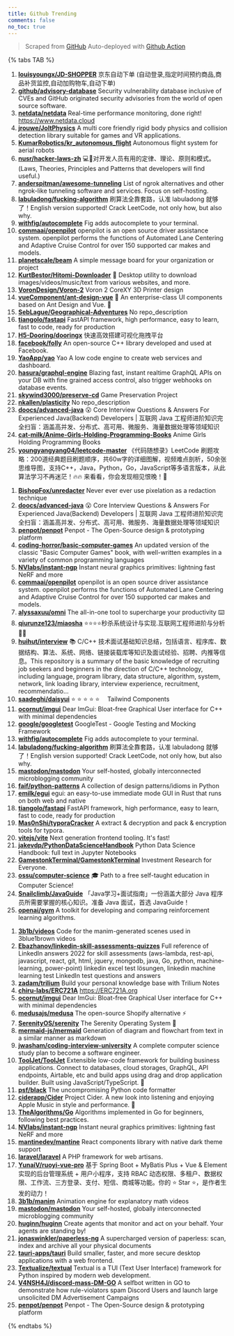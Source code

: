 ```yaml
---
title: Github Trending
comments: false
no_toc: true
---
```


> Scraped from [GitHub](https://github.com/trending)
Auto-deployed with [Github Action](https://docs.github.com/en/actions)

{% tabs TAB %}
<!-- tab Daily -->
1. [**louisyoungx/JD-SHOPPER**](https://github.com/louisyoungx/JD-SHOPPER)
京东自动下单 (自动登录,指定时间预约商品,商品补货监控,自动加购物车,自动下单)
2. [**github/advisory-database**](https://github.com/github/advisory-database)
Security vulnerability database inclusive of CVEs and GitHub originated security advisories from the world of open source software.
3. [**netdata/netdata**](https://github.com/netdata/netdata)
Real-time performance monitoring, done right! https://www.netdata.cloud
4. [**jrouwe/JoltPhysics**](https://github.com/jrouwe/JoltPhysics)
A multi core friendly rigid body physics and collision detection library suitable for games and VR applications.
5. [**KumarRobotics/kr_autonomous_flight**](https://github.com/KumarRobotics/kr_autonomous_flight)
Autonomous flight system for aerial robots
6. [**nusr/hacker-laws-zh**](https://github.com/nusr/hacker-laws-zh)
💻📖对开发人员有用的定律、理论、原则和模式。(Laws, Theories, Principles and Patterns that developers will find useful.)
7. [**anderspitman/awesome-tunneling**](https://github.com/anderspitman/awesome-tunneling)
List of ngrok alternatives and other ngrok-like tunneling software and services. Focus on self-hosting.
8. [**labuladong/fucking-algorithm**](https://github.com/labuladong/fucking-algorithm)
刷算法全靠套路，认准 labuladong 就够了！English version supported! Crack LeetCode, not only how, but also why.
9. [**withfig/autocomplete**](https://github.com/withfig/autocomplete)
Fig adds autocomplete to your terminal.
10. [**commaai/openpilot**](https://github.com/commaai/openpilot)
openpilot is an open source driver assistance system. openpilot performs the functions of Automated Lane Centering and Adaptive Cruise Control for over 150 supported car makes and models.
11. [**planetscale/beam**](https://github.com/planetscale/beam)
A simple message board for your organization or project
12. [**KurtBestor/Hitomi-Downloader**](https://github.com/KurtBestor/Hitomi-Downloader)
🍰 Desktop utility to download images/videos/music/text from various websites, and more.
13. [**VoronDesign/Voron-2**](https://github.com/VoronDesign/Voron-2)
Voron 2 CoreXY 3D Printer design
14. [**vueComponent/ant-design-vue**](https://github.com/vueComponent/ant-design-vue)
🌈 An enterprise-class UI components based on Ant Design and Vue. 🐜
15. [**SebLague/Geographical-Adventures**](https://github.com/SebLague/Geographical-Adventures)
No repo_description
16. [**tiangolo/fastapi**](https://github.com/tiangolo/fastapi)
FastAPI framework, high performance, easy to learn, fast to code, ready for production
17. [**H5-Dooring/dooringx**](https://github.com/H5-Dooring/dooringx)
快速高效搭建可视化拖拽平台
18. [**facebook/folly**](https://github.com/facebook/folly)
An open-source C++ library developed and used at Facebook.
19. [**YaoApp/yao**](https://github.com/YaoApp/yao)
Yao A low code engine to create web services and dashboard.
20. [**hasura/graphql-engine**](https://github.com/hasura/graphql-engine)
Blazing fast, instant realtime GraphQL APIs on your DB with fine grained access control, also trigger webhooks on database events.
21. [**skywind3000/preserve-cd**](https://github.com/skywind3000/preserve-cd)
Game Preservation Project
22. [**nkallen/plasticity**](https://github.com/nkallen/plasticity)
No repo_description
23. [**doocs/advanced-java**](https://github.com/doocs/advanced-java)
😮 Core Interview Questions & Answers For Experienced Java(Backend) Developers | 互联网 Java 工程师进阶知识完全扫盲：涵盖高并发、分布式、高可用、微服务、海量数据处理等领域知识
24. [**cat-milk/Anime-Girls-Holding-Programming-Books**](https://github.com/cat-milk/Anime-Girls-Holding-Programming-Books)
Anime Girls Holding Programming Books
25. [**youngyangyang04/leetcode-master**](https://github.com/youngyangyang04/leetcode-master)
《代码随想录》LeetCode 刷题攻略：200道经典题目刷题顺序，共60w字的详细图解，视频难点剖析，50余张思维导图，支持C++，Java，Python，Go，JavaScript等多语言版本，从此算法学习不再迷茫！🔥🔥 来看看，你会发现相见恨晚！🚀
<!-- endtab -->
<!-- tab Weekly -->
1. [**BishopFox/unredacter**](https://github.com/BishopFox/unredacter)
Never ever ever use pixelation as a redaction technique
2. [**doocs/advanced-java**](https://github.com/doocs/advanced-java)
😮 Core Interview Questions & Answers For Experienced Java(Backend) Developers | 互联网 Java 工程师进阶知识完全扫盲：涵盖高并发、分布式、高可用、微服务、海量数据处理等领域知识
3. [**penpot/penpot**](https://github.com/penpot/penpot)
Penpot - The Open-Source design & prototyping platform
4. [**coding-horror/basic-computer-games**](https://github.com/coding-horror/basic-computer-games)
An updated version of the classic "Basic Computer Games" book, with well-written examples in a variety of common programming languages
5. [**NVlabs/instant-ngp**](https://github.com/NVlabs/instant-ngp)
Instant neural graphics primitives: lightning fast NeRF and more
6. [**commaai/openpilot**](https://github.com/commaai/openpilot)
openpilot is an open source driver assistance system. openpilot performs the functions of Automated Lane Centering and Adaptive Cruise Control for over 150 supported car makes and models.
7. [**alyssaxuu/omni**](https://github.com/alyssaxuu/omni)
The all-in-one tool to supercharge your productivity ⌨️
8. [**qiurunze123/miaosha**](https://github.com/qiurunze123/miaosha)
⭐⭐⭐⭐秒杀系统设计与实现.互联网工程师进阶与分析🙋🐓
9. [**huihut/interview**](https://github.com/huihut/interview)
📚 C/C++ 技术面试基础知识总结，包括语言、程序库、数据结构、算法、系统、网络、链接装载库等知识及面试经验、招聘、内推等信息。This repository is a summary of the basic knowledge of recruiting job seekers and beginners in the direction of C/C++ technology, including language, program library, data structure, algorithm, system, network, link loading library, interview experience, recruitment, recommendatio…
10. [**saadeghi/daisyui**](https://github.com/saadeghi/daisyui)
⭐️ ⭐️ ⭐️ ⭐️ ⭐️  Tailwind Components
11. [**ocornut/imgui**](https://github.com/ocornut/imgui)
Dear ImGui: Bloat-free Graphical User interface for C++ with minimal dependencies
12. [**google/googletest**](https://github.com/google/googletest)
GoogleTest - Google Testing and Mocking Framework
13. [**withfig/autocomplete**](https://github.com/withfig/autocomplete)
Fig adds autocomplete to your terminal.
14. [**labuladong/fucking-algorithm**](https://github.com/labuladong/fucking-algorithm)
刷算法全靠套路，认准 labuladong 就够了！English version supported! Crack LeetCode, not only how, but also why.
15. [**mastodon/mastodon**](https://github.com/mastodon/mastodon)
Your self-hosted, globally interconnected microblogging community
16. [**faif/python-patterns**](https://github.com/faif/python-patterns)
A collection of design patterns/idioms in Python
17. [**emilk/egui**](https://github.com/emilk/egui)
egui: an easy-to-use immediate mode GUI in Rust that runs on both web and native
18. [**tiangolo/fastapi**](https://github.com/tiangolo/fastapi)
FastAPI framework, high performance, easy to learn, fast to code, ready for production
19. [**Mas0nShi/typoraCracker**](https://github.com/Mas0nShi/typoraCracker)
A extract & decryption and pack & encryption tools for typora.
20. [**vitejs/vite**](https://github.com/vitejs/vite)
Next generation frontend tooling. It's fast!
21. [**jakevdp/PythonDataScienceHandbook**](https://github.com/jakevdp/PythonDataScienceHandbook)
Python Data Science Handbook: full text in Jupyter Notebooks
22. [**GamestonkTerminal/GamestonkTerminal**](https://github.com/GamestonkTerminal/GamestonkTerminal)
Investment Research for Everyone.
23. [**ossu/computer-science**](https://github.com/ossu/computer-science)
🎓 Path to a free self-taught education in Computer Science!
24. [**Snailclimb/JavaGuide**](https://github.com/Snailclimb/JavaGuide)
「Java学习+面试指南」一份涵盖大部分 Java 程序员所需要掌握的核心知识。准备 Java 面试，首选 JavaGuide！
25. [**openai/gym**](https://github.com/openai/gym)
A toolkit for developing and comparing reinforcement learning algorithms.
<!-- endtab -->
<!-- tab Monthly -->
1. [**3b1b/videos**](https://github.com/3b1b/videos)
Code for the manim-generated scenes used in 3blue1brown videos
2. [**Ebazhanov/linkedin-skill-assessments-quizzes**](https://github.com/Ebazhanov/linkedin-skill-assessments-quizzes)
Full reference of LinkedIn answers 2022 for skill assessments (aws-lambda, rest-api, javascript, react, git, html, jquery, mongodb, java, Go, python, machine-learning, power-point) linkedin excel test lösungen, linkedin machine learning test LinkedIn test questions and answers
3. [**zadam/trilium**](https://github.com/zadam/trilium)
Build your personal knowledge base with Trilium Notes
4. [**chiru-labs/ERC721A**](https://github.com/chiru-labs/ERC721A)
https://ERC721A.org
5. [**ocornut/imgui**](https://github.com/ocornut/imgui)
Dear ImGui: Bloat-free Graphical User interface for C++ with minimal dependencies
6. [**medusajs/medusa**](https://github.com/medusajs/medusa)
The open-source Shopify alternative ⚡️
7. [**SerenityOS/serenity**](https://github.com/SerenityOS/serenity)
The Serenity Operating System 🐞
8. [**mermaid-js/mermaid**](https://github.com/mermaid-js/mermaid)
Generation of diagram and flowchart from text in a similar manner as markdown
9. [**jwasham/coding-interview-university**](https://github.com/jwasham/coding-interview-university)
A complete computer science study plan to become a software engineer.
10. [**ToolJet/ToolJet**](https://github.com/ToolJet/ToolJet)
Extensible low-code framework for building business applications. Connect to databases, cloud storages, GraphQL, API endpoints, Airtable, etc and build apps using drag and drop application builder. Built using JavaScript/TypeScript. 🚀
11. [**psf/black**](https://github.com/psf/black)
The uncompromising Python code formatter
12. [**ciderapp/Cider**](https://github.com/ciderapp/Cider)
Project Cider. A new look into listening and enjoying Apple Music in style and performance. 🚀
13. [**TheAlgorithms/Go**](https://github.com/TheAlgorithms/Go)
Algorithms implemented in Go for beginners, following best practices.
14. [**NVlabs/instant-ngp**](https://github.com/NVlabs/instant-ngp)
Instant neural graphics primitives: lightning fast NeRF and more
15. [**mantinedev/mantine**](https://github.com/mantinedev/mantine)
React components library with native dark theme support
16. [**laravel/laravel**](https://github.com/laravel/laravel)
A PHP framework for web artisans.
17. [**YunaiV/ruoyi-vue-pro**](https://github.com/YunaiV/ruoyi-vue-pro)
基于 Spring Boot + MyBatis Plus + Vue & Element 实现的后台管理系统 + 用户小程序，支持 RBAC 动态权限、多租户、数据权限、工作流、三方登录、支付、短信、商城等功能。你的 ⭐️ Star ⭐️，是作者生发的动力！
18. [**3b1b/manim**](https://github.com/3b1b/manim)
Animation engine for explanatory math videos
19. [**mastodon/mastodon**](https://github.com/mastodon/mastodon)
Your self-hosted, globally interconnected microblogging community
20. [**huginn/huginn**](https://github.com/huginn/huginn)
Create agents that monitor and act on your behalf. Your agents are standing by!
21. [**jonaswinkler/paperless-ng**](https://github.com/jonaswinkler/paperless-ng)
A supercharged version of paperless: scan, index and archive all your physical documents
22. [**tauri-apps/tauri**](https://github.com/tauri-apps/tauri)
Build smaller, faster, and more secure desktop applications with a web frontend.
23. [**Textualize/textual**](https://github.com/Textualize/textual)
Textual is a TUI (Text User Interface) framework for Python inspired by modern web development.
24. [**V4NSH4J/discord-mass-DM-GO**](https://github.com/V4NSH4J/discord-mass-DM-GO)
A selfbot written in GO to demonstrate how rule-violators spam Discord Users and launch large unsolicited DM Advertisement Campaigns
25. [**penpot/penpot**](https://github.com/penpot/penpot)
Penpot - The Open-Source design & prototyping platform
<!-- endtab -->
{% endtabs %}
